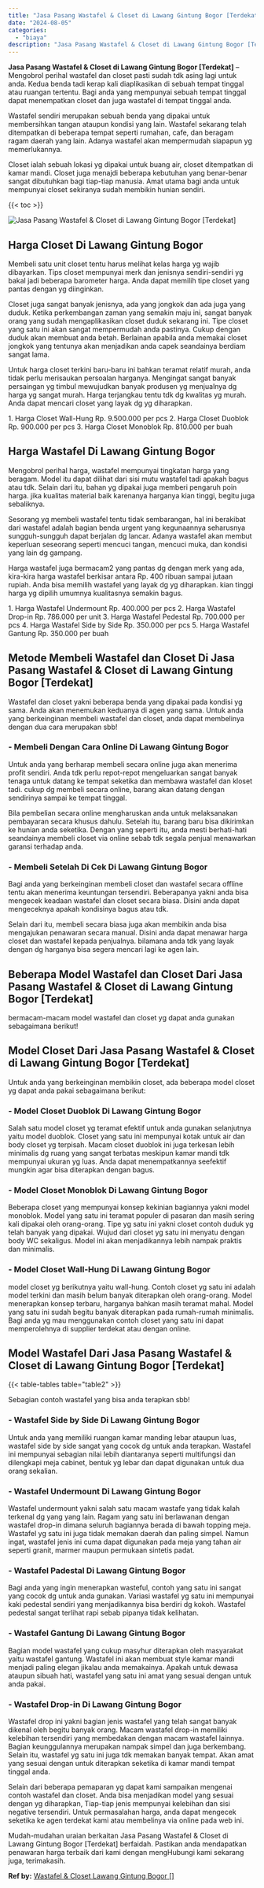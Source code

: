```yaml
---
title: "Jasa Pasang Wastafel & Closet di Lawang Gintung Bogor [Terdekat]"
date: "2024-08-05"
categories: 
  - "biaya"
description: "Jasa Pasang Wastafel & Closet di Lawang Gintung Bogor [Terdekat]. Mudah-mudahan uraian berkaitan Jasa Pasang Wastafel & Closet di Lawang Gintung Bogor [Terd..."
---
```


**Jasa Pasang Wastafel & Closet di Lawang Gintung Bogor \[Terdekat\]** – Mengobrol perihal wastafel dan closet pasti sudah tdk asing lagi untuk anda. Kedua benda tadi kerap kali diaplikasikan di sebuah tempat tinggal atau ruangan tertentu. Bagi anda yang mempunyai sebuah tempat tinggal dapat menempatkan closet dan juga wastafel di tempat tinggal anda.

Wastafel sendiri merupakan sebuah benda yang dipakai untuk membersihkan tangan ataupun kondisi yang lain. Wastafel sekarang telah ditempatkan di beberapa tempat seperti rumahan, cafe, dan beragam ragam daerah yang lain. Adanya wastafel akan mempermudah siapapun yg memerlukannya.

Closet ialah sebuah lokasi yg dipakai untuk buang air, closet ditempatkan di kamar mandi. Closet juga menajdi beberapa kebutuhan yang benar-benar sangat dibutuhkan bagi tiap-tiap manusia. Amat utama bagi anda untuk mempunyai closet sekiranya sudah membikin hunian sendiri.

{{< toc >}}

![Jasa Pasang Wastafel & Closet di Lawang Gintung Bogor [Terdekat]](/images/wastafel-closet-murah54.png)

## Harga Closet Di Lawang Gintung Bogor

Membeli satu unit closet tentu harus melihat kelas harga yg wajib dibayarkan. Tips closet mempunyai merk dan jenisnya sendiri-sendiri yg bakal jadi beberapa barometer harga. Anda dapat memilih tipe closet yang pantas dengan yg diinginkan.

Closet juga sangat banyak jenisnya, ada yang jongkok dan ada juga yang duduk. Ketika perkembangan zaman yang semakin maju ini, sangat banyak orang yang sudah mengaplikasikan closet duduk sekarang ini. Tipe closet yang satu ini akan sangat mempermudah anda pastinya. Cukup dengan duduk akan membuat anda betah. Berlainan apabila anda memakai closet jongkok yang tentunya akan menjadikan anda capek seandainya berdiam sangat lama.

Untuk harga closet terkini baru-baru ini bahkan teramat relatif murah, anda tidak perlu merisaukan persoalan harganya. Mengingat sangat banyak persaingan yg timbul mewujudkan banyak produsen yg menjualnya dg harga yg sangat murah. Harga terjangkau tentu tdk dg kwalitas yg murah. Anda dapat mencari closet yang layak dg yg diharapkan.

1\. Harga Closet Wall-Hung Rp. 9.500.000 per pcs 2. Harga Closet Duoblok Rp. 900.000 per pcs 3. Harga Closet Monoblok Rp. 810.000 per buah

## Harga Wastafel Di Lawang Gintung Bogor

Mengobrol perihal harga, wastafel mempunyai tingkatan harga yang beragam. Model itu dapat dilihat dari sisi mutu wastafel tadi apakah bagus atau tdk. Selain dari itu, bahan yg dipakai juga memberi pengaruh poin harga. jika kualitas material baik karenanya harganya kian tinggi, begitu juga sebaliknya.

Sesorang yg membeli wastafel tentu tidak sembarangan, hal ini berakibat dari wastafel adalah bagian benda urgent yang kegunaannya seharusnya sungguh-sungguh dapat berjalan dg lancar. Adanya wastafel akan membut keperluan seseorang seperti mencuci tangan, mencuci muka, dan kondisi yang lain dg gampang.

Harga wastafel juga bermacam2 yang pantas dg dengan merk yang ada, kira-kira harga wastafel berkisar antara Rp. 400 ribuan sampai jutaan rupiah. Anda bisa memilih wastafel yang layak dg yg diharapkan. kian tinggi harga yg dipilih umumnya kualitasnya semakin bagus.

1\. Harga Wastafel Undermount Rp. 400.000 per pcs 2. Harga Wastafel Drop-in Rp. 786.000 per unit 3. Harga Wastafel Pedestal Rp. 700.000 per pcs 4. Harga Wastafel Side by Side Rp. 350.000 per pcs 5. Harga Wastafel Gantung Rp. 350.000 per buah

## Metode Membeli Wastafel dan Closet Di Jasa Pasang Wastafel & Closet di Lawang Gintung Bogor \[Terdekat\]

Wastafel dan closet yakni beberapa benda yang dipakai pada kondisi yg sama. Anda akan menemukan keduanya di agen yang sama. Untuk anda yang berkeinginan membeli wastafel dan closet, anda dapat membelinya dengan dua cara merupakan sbb!

### \- Membeli Dengan Cara Online Di Lawang Gintung Bogor

Untuk anda yang berharap membeli secara online juga akan menerima profit sendiri. Anda tdk perlu repot-repot mengeluarkan sangat banyak tenaga untuk datang ke tempat seketika dan membawa wastafel dan kloset tadi. cukup dg membeli secara online, barang akan datang dengan sendirinya sampai ke tempat tinggal.

Bila pembelian secara online mengharuskan anda untuk melaksanakan pembayaran secara khusus dahulu. Setelah itu, barang baru bisa dikirimkan ke hunian anda seketika. Dengan yang seperti itu, anda mesti berhati-hati seandainya membeli closet via online sebab tdk segala penjual menawarkan garansi terhadap anda.

### \- Membeli Setelah Di Cek Di Lawang Gintung Bogor

Bagi anda yang berkeinginan membeli closet dan wastafel secara offline tentu akan menerima keuntungan tersendiri. Beberapanya yakni anda bisa mengecek keadaan wastafel dan closet secara biasa. Disini anda dapat mengeceknya apakah kondisinya bagus atau tdk.

Selain dari itu, membeli secara biasa juga akan membikin anda bisa mengajukan penawaran secara manual. Disini anda dapat menawar harga closet dan wastafel kepada penjualnya. bilamana anda tdk yang layak dengan dg harganya bisa segera mencari lagi ke agen lain.

## Beberapa Model Wastafel dan Closet Dari Jasa Pasang Wastafel & Closet di Lawang Gintung Bogor \[Terdekat\]

bermacam-macam model wastafel dan closet yg dapat anda gunakan sebagaimana berikut!

## Model Closet Dari Jasa Pasang Wastafel & Closet di Lawang Gintung Bogor \[Terdekat\]

Untuk anda yang berkeinginan membikin closet, ada beberapa model closet yg dapat anda pakai sebagaimana berikut:

### \- Model Closet Duoblok Di Lawang Gintung Bogor

Salah satu model closet yg teramat efektif untuk anda gunakan selanjutnya yaitu model duoblok. Closet yang satu ini mempunyai kotak untuk air dan body closet yg terpisah. Macam closet duoblok ini juga terkesan lebih minimalis dg ruang yang sangat terbatas meskipun kamar mandi tdk mempunyai ukuran yg luas. Anda dapat menempatkannya seefektif mungkin agar bisa diterapkan dengan bagus.

### \- Model Closet Monoblok Di Lawang Gintung Bogor

Beberapa closet yang mempunyai konsep kekinian bagiannya yakni model monoblok. Model yang satu ini teramat populer di pasaran dan masih sering kali dipakai oleh orang-orang. Tipe yg satu ini yakni closet contoh duduk yg telah banyak yang dipakai. Wujud dari closet yg satu ini menyatu dengan body WC sekaligus. Model ini akan menjadikannya lebih nampak praktis dan minimalis.

### \- Model Closet Wall-Hung Di Lawang Gintung Bogor

model closet yg berikutnya yaitu wall-hung. Contoh closet yg satu ini adalah model terkini dan masih belum banyak diterapkan oleh orang-orang. Model menerapkan konsep terbaru, harganya bahkan masih teramat mahal. Model yang satu ini sudah begitu banyak diterapkan pada rumah-rumah minimalis. Bagi anda yg mau menggunakan contoh closet yang satu ini dapat memperolehnya di supplier terdekat atau dengan online.

## Model Wastafel Dari Jasa Pasang Wastafel & Closet di Lawang Gintung Bogor \[Terdekat\]

{{< table-tables table="table2" >}}

Sebagian contoh wastafel yang bisa anda terapkan sbb!

### \- Wastafel Side by Side Di Lawang Gintung Bogor

Untuk anda yang memiliki ruangan kamar manding lebar ataupun luas, wastafel side by side sangat yang cocok dg untuk anda terapkan. Wastafel ini mempunyai sebagian nilai lebih diantaranya seperti multifungsi dan dilengkapi meja cabinet, bentuk yg lebar dan dapat digunakan untuk dua orang sekalian.

### \- Wastafel Undermount Di Lawang Gintung Bogor

Wastafel undermount yakni salah satu macam wastafe yang tidak kalah terkenal dg yang yang lain. Ragam yang satu ini berlawanan dengan wastafel drop-in dimana seluruh bagiannya berada di bawah topping meja. Wastafel yg satu ini juga tidak memakan daerah dan paling simpel. Namun ingat, wastafel jenis ini cuma dapat digunakan pada meja yang tahan air seperti granit, marmer maupun permukaan sintetis padat.

### \- Wastafel Padestal Di Lawang Gintung Bogor

Bagi anda yang ingin menerapkan wasteful, contoh yang satu ini sangat yang cocok dg untuk anda gunakan. Variasi wastafel yg satu ini mempunyai kaki pedestal sendiri yang menjadikannya bisa berdiri dg kokoh. Wastafel pedestal sangat terlihat rapi sebab pipanya tidak kelihatan.

### \- Wastafel Gantung Di Lawang Gintung Bogor

Bagian model wastafel yang cukup masyhur diterapkan oleh masyarakat yaitu wastafel gantung. Wastafel ini akan membuat style kamar mandi menjadi paling elegan jikalau anda memakainya. Apakah untuk dewasa ataupun sibuah hati, wastafel yang satu ini amat yang sesuai dengan untuk anda pakai.

### \- Wastafel Drop-in Di Lawang Gintung Bogor

Wastafel drop ini yakni bagian jenis wastafel yang telah sangat banyak dikenal oleh begitu banyak orang. Macam wastafel drop-in memiliki kelebihan tersendiri yang membedakan dengan macam wastafel lainnya. Bagian keunggulannya merupakan nampak simpel dan juga berkembang. Selain itu, wastafel yg satu ini juga tdk memakan banyak tempat. Akan amat yang sesuai dengan untuk diterapkan seketika di kamar mandi tempat tinggal anda.

Selain dari beberapa pemaparan yg dapat kami sampaikan mengenai contoh wastafel dan closet. Anda bisa menjadikan model yang sesuai dengan yg diharapkan, Tiap-tiap jenis mempunyai kelebihan dan sisi negative tersendiri. Untuk permasalahan harga, anda dapat mengecek seketika ke agen terdekat kami atau membelinya via online pada web ini.

Mudah-mudahan uraian berkaitan Jasa Pasang Wastafel & Closet di Lawang Gintung Bogor \[Terdekat\] berfaidah. Pastikan anda mendapatkan penawaran harga terbaik dari kami dengan mengHubungi kami sekarang juga, terimakasih.

**Ref by:** [Wastafel & Closet Lawang Gintung Bogor []](https://id.wikipedia.org/wiki/Wastafel)
